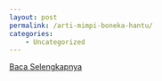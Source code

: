 ```yaml
---
layout: post
permalink: /arti-mimpi-boneka-hantu/
categories:
    - Uncategorized
---
```


[Baca Selengkapnya](/02)